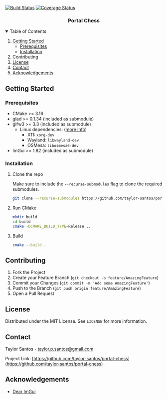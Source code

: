 [![Build Status](https://travis-ci.com/taylor-santos/portal-chess.svg?branch=trunk)](https://travis-ci.com/taylor-santos/portal-chess)
[![Coverage Status](https://coveralls.io/repos/github/taylor-santos/portal-chess/badge.svg?branch=trunk&kill_cache=1)](https://coveralls.io/github/taylor-santos/portal-chess?branch=trunk)

<h3 align="center">Portal Chess</h3>

<details open="open">
  <summary>Table of Contents</summary>
  <ol>
    <li>
      <a href="#getting-started">Getting Started</a>
      <ul>
        <li><a href="#prerequisites">Prerequisites</a></li>
        <li><a href="#installation">Installation</a></li>
      </ul>
    </li>
    <li><a href="#contributing">Contributing</a></li>
    <li><a href="#license">License</a></li>
    <li><a href="#contact">Contact</a></li>
    <li><a href="#acknowledgements">Acknowledgements</a></li>
  </ol>
</details>

<!-- GETTING STARTED -->

## Getting Started

### Prerequisites

* CMake >= 3.16
* glad >= 0.1.34 (included as submodule)
* glfw3 >= 3.3 (included as submodule)
    * Linux dependencies: ([more info](https://www.glfw.org/docs/latest/compile.html#compile_deps_x11))
        * X11: `xorg-dev`
        * Wayland: `libwayland-dev`
        * OSMesa: `libosmesa6-dev`
* ImGui >= 1.82 (included as submodule)

### Installation

1. Clone the repo

   Make sure to include the `--recurse-submodules` flag to clone the required submodules.
    ```sh
    git clone --recurse-submodules https://github.com/taylor-santos/portal-chess
    ```

1. Run CMake
    ```sh
    mkdir build
    cd build
    cmake -DCMAKE_BUILD_TYPE=Release ..
    ```
1. Build
    ```sh
    cmake --build .
    ```

<!-- CONTRIBUTING -->

## Contributing

1. Fork the Project
1. Create your Feature Branch (`git checkout -b feature/AmazingFeature`)
1. Commit your Changes (`git commit -m 'Add some AmazingFeature'`)
1. Push to the Branch (`git push origin feature/AmazingFeature`)
1. Open a Pull Request

<!-- LICENSE -->

## License

Distributed under the MIT License. See `LICENSE` for more information.

<!-- CONTACT -->

## Contact

Taylor Santos - taylor.p.santos@gmail.com

Project Link: [https://github.com/taylor-santos/portal-chess](https://github.com/taylor-santos/portal-chess)

<!-- ACKNOWLEDGEMENTS -->

## Acknowledgements

* [Dear ImGui](https://github.com/ocornut/imgui)
